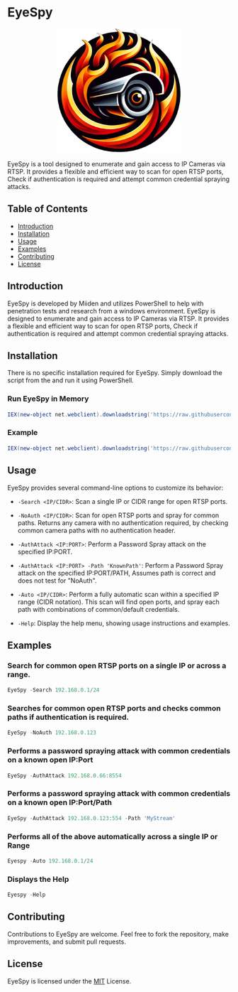 # EyeSpy

<p align="Center">
<img src="Images/EyeSpyLogo.png" width="280" height="280">
</p>

EyeSpy is a tool designed to enumerate and gain access to IP Cameras via RTSP. It provides a flexible and efficient way to scan for open RTSP ports, Check if authentication is required and attempt common credential spraying attacks.

## Table of Contents

- [Introduction](#introduction)
- [Installation](#installation)
- [Usage](#usage)
- [Examples](#examples)
- [Contributing](#contributing)
- [License](#license)

## Introduction

EyeSpy is developed by Miiden and utilizes PowerShell to help with penetration tests and research from a windows environment.
EyeSpy is designed to enumerate and gain access to IP Cameras via RTSP. It provides a flexible and efficient way to scan for open RTSP ports, Check if authentication is required and attempt common credential spraying attacks.

## Installation

There is no specific installation required for EyeSpy. Simply download the script from the and run it using PowerShell.

### Run EyeSpy in Memory
```powershell
IEX(new-object net.webclient).downloadstring('https://raw.githubusercontent.com/Miiden/EyeSpy/main/EyeSpy.ps1')
```
### Example
```powershell
IEX(new-object net.webclient).downloadstring('https://raw.githubusercontent.com/Miiden/EyeSpy/main/EyeSpy.ps1');EyeSpy -Auto 10.10.10.0/24
```

## Usage

EyeSpy provides several command-line options to customize its behavior:

- `-Search <IP/CIDR>`: Scan a single IP or CIDR range for open RTSP ports.

- `-NoAuth <IP/CIDR>`: Scan for open RTSP ports and spray for common paths. Returns any camera with no authentication required, by checking common camera paths with no authentication header.

- `-AuthAttack <IP:PORT>`: Perform a Password Spray attack on the specified IP:PORT.

- `-AuthAttack <IP:PORT> -Path 'KnownPath'`: Perform a Password Spray attack on the specified IP:PORT/PATH, Assumes path is correct and does not test for "NoAuth".
   
- `-Auto <IP/CIDR>`: Perform a fully automatic scan within a specified IP range (CIDR notation). This scan will find open ports, and spray each path with combinations of common/default credentials.
  
- `-Help`: Display the help menu, showing usage instructions and examples.



## Examples

### Search for common open RTSP ports on a single IP or across a range.
```powershell
EyeSpy -Search 192.168.0.1/24
```
### Searches for common open RTSP ports and checks common paths if authentication is required.
```powershell
EyeSpy -NoAuth 192.168.0.123
```
 
### Performs a password spraying attack with common credentials on a known open IP:Port
```powershell
EyeSpy -AuthAttack 192.168.0.66:8554
```

### Performs a password spraying attack with common credentials on a known open IP:Port/Path
```powershell
EyeSpy -AuthAttack 192.168.0.123:554 -Path 'MyStream'
```

### Performs all of the above automatically across a single IP or Range
```powershell
Eyespy -Auto 192.168.0.1/24
```

### Displays the Help
```powershell
Eyespy -Help
```

## Contributing
Contributions to EyeSpy are welcome. Feel free to fork the repository, make improvements, and submit pull requests.

## License
EyeSpy is licensed under the [MIT](https://github.com/Miiden/EyeSpy/blob/main/LICENSE.md) License.
